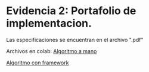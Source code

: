 # Evidencia 2: Portafolio de implementacion.
Las especificaciones se encuentran en el archivo ".pdf"

Archivos en colab:
[Algoritmo a mano](https://colab.research.google.com/drive/1F-F-ZDJqGv7aEJTtYCD92NHS6YJOgrpW?usp=sharing)


[Algoritmo con framework](https://colab.research.google.com/drive/1BRxWckYBaov04MboBnAqRWaDwdpL1_4r?usp=sharing)
